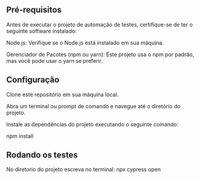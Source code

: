 ## Pré-requisitos
Antes de executar o projeto de automação de testes, certifique-se de ter o seguinte software instalado:

Node.js: Verifique se o Node.js está instalado em sua máquina.

Gerenciador de Pacotes (npm ou yarn): Este projeto usa o npm por padrão, mas você pode usar o yarn se preferir.  


## Configuração
Clone este repositório em sua máquina local.

Abra um terminal ou prompt de comando e navegue até o diretório do projeto.

Instale as dependências do projeto executando o seguinte comando:

npm install

## Rodando os testes
No diretorio do projeto escreva no terminal:
npx cypress open 
